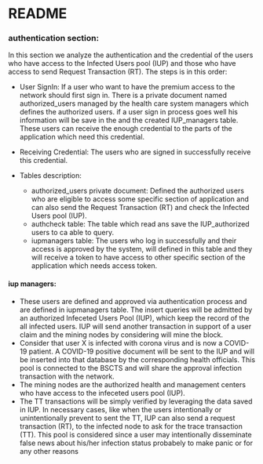 # README
### authentication section:
In this section we analyze the authentication and the credential of the users who have access to the Infected Users pool (IUP) and those who have access to send Request Transaction (RT).
The steps is in this order:

- User SignIn: If a user who want to have the premium access to the network should first sign in. There is a private document named authorized_users managed by the health care system managers which defines the authorized users.
if a user sign in process goes well his information will be save in the and the created IUP_managers table. These users can receive the enough credential to the parts of the application which need this credential.

- Receiving Credential: The users who are signed in successfully receive this credential.

- Tables description:
    - authorized_users private document: Defined the authorized users who are eligible to access some specific section of 
    application and can also send the Request Transaction (RT) and check the Infected Users pool (IUP).
    - authcheck table: The table which read ans save the IUP_authorized users to ca able to query.
    - iupmanagers table: The users who log in successfully and their access is approved by the system, will defined in this table and they
    will receive a token to have access to other specific section of the application which needs access token.
 
#### iup managers: 
- These users are defined and approved via authentication process and are defined in iupmanagers table.
The insert queries will be admitted by an authorized Infeceted Users Pool (IUP), which keep the record of the all
infected users. IUP will send another transaction in support of a user claim and the mining nodes by considering will
mine the block. 
- Consider that user X is infected with corona virus and is now a COVID-19 patient. A COVID-19 positive
document will be sent to the IUP and will be inserted into that database by the corresponding health officials. 
This pool is connected to the BSCTS and will share the approval infection transaction with the network.
-  The mining nodes are the authorized health and management centers who have access to the infeceted users pool (IUP).
- The TT transactions will be simply verified by leveraging the data saved in IUP. In necessary cases, like when the 
users intentionally or unintentionally prevent to sent the TT, IUP can also send a request transaction (RT), to the infected node to ask for the trace transaction (TT). This pool is considered since a user may intentionally disseminate false news about his/her infection status probabely to make panic or for any other reasons